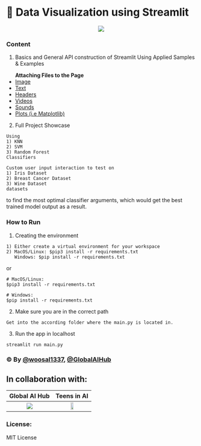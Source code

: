 # 👾 Data Visualization using Streamlit 

<p align="center">
	<img src="https://realworldpython.guide/media/banners/pycon-estonia-streamlit-banner.jpg" />
</p>

### Content

1. Basics and General API construction of Streamlit Using Applied Samples & Examples
<ul>
	<b>Attaching Files to the Page</b>
		<u><li>Image</li>
		<li>Text</li>
		<li>Headers</li>
		<li>Videos</li>
		<li>Sounds</li>
			<li>Plots (i.e Matplotlib)</li></u>
</ul>

2. Full Project Showcase
```
Using
1) KNN
2) SVM
3) Random Forest
Classifiers
```
```
Custom user input interaction to test on 
1) Iris Dataset
2) Breast Cancer Dataset
3) Wine Dataset
datasets
```
to find the most optimal classifier arguments, which would get the best trained model output as a result.

### How to Run
1. Creating the environment
```
1) Either create a virtual environment for your workspace
2) MacOS/Linux: $pip3 install -r requirements.txt
   Windows: $pip install -r requirements.txt
```
or
```
# MacOS/Linux:
$pip3 install -r requirements.txt

# Windows:
$pip install -r requirements.txt
```
2. Make sure you are in the correct path
```
Get into the according folder where the main.py is located in.
```
3. Run the app in localhost
```
streamlit run main.py
```

### © By <a href="https://github.com/woosal1337">@woosal1337</a>,  <a href="https://github.com/globalaihub">@GlobalAIHub</a>

## In collaboration with:
<center>
		  
| Global AI Hub  | Teens in AI |
| :-----------: | :-----------: |
| <a href="https://globalaihub.com/"><img src="https://globalaihub.com/wp-content/uploads/2021/02/logo-1.png" /></a>  | <a href="https://www.teensinai.com/"><img width=30% src="https://lh3.googleusercontent.com/4o7ehYIqqy6HZBD4taNFGlYeMqfNyX4vGYMNXYUop-Pa8RHooxL0K2zKbUJU-bFFXQdnk95TSnRcuIwqaIXFUKA=h500" /></a>	  |

</center>
	
### License:
MIT License
